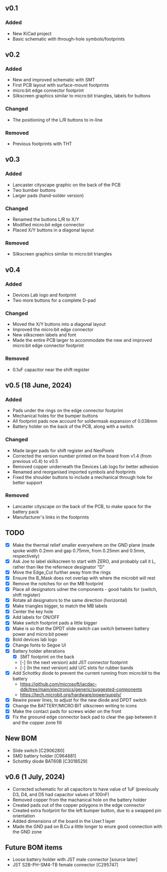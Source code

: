 ## v0.1

### Added

- New KiCad project
- Basic schematic with through-hole symbols/footprints

## v0.2

### Added

- New and improved schematic with SMT
- First PCB layout with surface-mount footprints
- micro:bit edge connector footprint
- Silkscreen graphics similar to micro:bit triangles, labels for buttons

### Changed

- The positioning of the L/R buttons to in-line

### Removed

- Previous footprints with THT

## v0.3

### Added

- Lancaster cityscape graphic on the back of the PCB
- Two bumber buttons
- Larger pads (hand-solder version)

### Changed

- Renamed the buttons L/R to X/Y
- Modified micro:bit edge connector
- Placed X/Y buttons in a diagonal layout

### Removed

- Silkscreen graphics similar to micro:bit triangles

## v0.4

### Added

- Devices Lab logo and footprint
- Two more buttons for a complete D-pad

### Changed

- Moved the X/Y buttons into a diagonal layout
- Improved the micro:bit edge connector
- New silkscreen labels and font
- Made the entire PCB larger to accommodate the new and improved micro:bit edge connector footprint

### Removed

- 0.1uF capacitor near the shift register

## v0.5 (18 June, 2024)

### Added

- Pads under the rings on the edge connector footprint
- Mechanical holes for the bumper buttons
- All footprint pads now account for soldermask expansion of 0.038mm
- Battery holder on the back of the PCB, along with a switch

### Changed

- Made larger pads for shift register and NeoPixels
- Corrected the version number printed on the board from v1.4 (from previous v0.4) to v0.5
- Removed copper underneath the Devices Lab logo for better adhesion
- Renamed and reorganised imported symbols and footprints
- Fixed the shoulder buttons to include a mechanical through hole for better support

### Removed

- Lancaster cityscape on the back of the PCB, to make space for the battery pack
- Manufacturer's links in the footprints

## TODO

- [x] Make the thermal relief smaller everywhere on the GND plane (made spoke width 0.2mm and gap 0.75mm, from 0.25mm and 0.5mm, respectively)
- [x] Ask Joe to label skilkscreen to start with ZERO, and probably call it L, rather than like the refernece designator "D"
- [x] Move the Edge_Cut further away from the rings
- [x] Ensure the B_Mask does not overlap with where the microbit will rest
- [x] Remove the notches for on the MB footprint
- [x] Place all designators udner the components - good habits for (switch, shift register)
- [x] Rotate all designators to the same direction (horizontal)
- [x] Make triangles bigger, to match the MB labels
- [x] Center the key hole
- [x] Add labels for ON/OFF
- [x] Make switch footprint pads a little bigger
- [x] Make is so that the DPDT slide switch can switch between battery power and micro:bit power
- [x] Bold devices lab logo
- [x] Change fonts to Segoe UI
- [x] Battery holder alterations
  - [x] SMT footprint on the back
  - [-] (In the next version) add JST connector footprint
  - [-] (In the next version) add U/C slots for rubber bands
- [x] Add Schottky diode to prevent the current running from micro:bit to the battery
  - https://github.com/microsoft/jacdac-ddk/tree/main/electronics/generic/suggested-components
  - https://tech.microbit.org/hardware/powersupply/
- [x] Rewire power lines, to adjust for the new diode and DPDT switch
- [x] Change the BATTERY/MICRO:BIT silkscreen writing to icons
- [x] Make the contact pads for screws wider on the front
- [x] Fix the groound edge connector back pad to clear the gap between it and the copper zone fill

## New BOM

- Slide switch [C2906280]
- SMD battery holder [C964881]
- Schottky diode BAT60B [C3018529]

## v0.6 (1 July, 2024)

- Corrected schematic for all capacitors to have value of 1uF (previously D3, D4, and D5 had capacitor values of 100nF)
- Removed copper from the machanical hole on the battery holder
- Created pads out of the copper polygons in the edge connector
- Created extra footprint for the left bumper button, due to a swapped pin orientation
- Added dimensions of the board in the User.1 layer
- Made the GND pad on B.Cu a little longer to enure good connection with the GND zone

## Future BOM items

- Loose battery holder with JST male connector [source later]
- JST S2B-PH-SM4-TB female connector [C295747]
